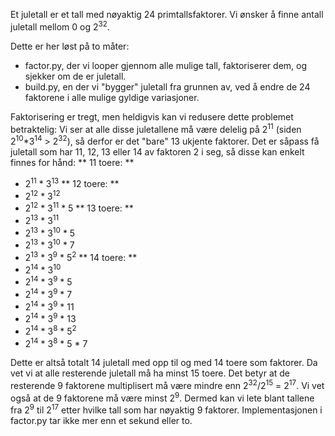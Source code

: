 Et juletall er et tall med nøyaktig 24 primtallsfaktorer.
Vi ønsker å finne antall juletall mellom 0 og 2<sup>32</sup>.

Dette er her løst på to måter: 
- factor.py, der vi looper gjennom alle mulige tall, faktoriserer dem, og sjekker om de er juletall.
- build.py, en der vi "bygger" juletall fra grunnen av, ved å endre de 24 faktorene i alle mulige gyldige variasjoner.

Faktorisering er tregt, men heldigvis kan vi redusere dette problemet betraktelig:
Vi ser at alle disse juletallene må være delelig på 2<sup>11</sup> (siden 2<sup>10</sup>*3<sup>14</sup> &gt; 2<sup>32</sup>), så derfor er det "bare" 13 ukjente faktorer.
Det er såpass få juletall som har 11, 12, 13 eller 14 av faktoren 2 i seg, så disse kan enkelt finnes for hånd:
** 11 toere: **
- 2<sup>11</sup> * 3<sup>13</sup>
** 12 toere: **
- 2<sup>12</sup> * 3<sup>12</sup>
- 2<sup>12</sup> * 3<sup>11</sup> * 5
** 13 toere: **
- 2<sup>13</sup> * 3<sup>11</sup>
- 2<sup>13</sup> * 3<sup>10</sup> * 5
- 2<sup>13</sup> * 3<sup>10</sup> * 7
- 2<sup>13</sup> * 3<sup>9</sup> * 5<sup>2</sup>
** 14 toere: **
- 2<sup>14</sup> * 3<sup>10</sup>
- 2<sup>14</sup> * 3<sup>9</sup> * 5
- 2<sup>14</sup> * 3<sup>9</sup> * 7
- 2<sup>14</sup> * 3<sup>9</sup> * 11
- 2<sup>14</sup> * 3<sup>9</sup> * 13
- 2<sup>14</sup> * 3<sup>8</sup> * 5<sup>2</sup>
- 2<sup>14</sup> * 3<sup>8</sup> * 5 * 7

Dette er altså totalt 14 juletall med opp til og med 14 toere som faktorer. Da vet vi at alle resterende juletall må ha minst 15 toere. Det betyr at de resterende 9 faktorene multiplisert må være mindre enn 2<sup>32</sup>/2<sup>15</sup> = 2<sup>17</sup>. Vi vet også at de 9 faktorene må være minst 2<sup>9</sup>.
Dermed kan vi lete blant tallene fra 2<sup>9</sup> til 2<sup>17</sup> etter hvilke tall som har nøyaktig 9 faktorer. Implementasjonen i factor.py tar ikke mer enn et sekund eller to.
